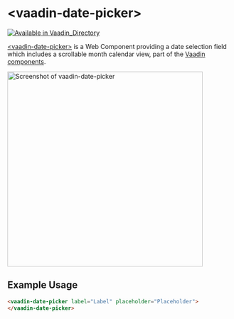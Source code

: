 
# &lt;vaadin-date-picker&gt;

[![Available in Vaadin_Directory](https://img.shields.io/vaadin-directory/v/vaadinvaadin-date-picker.svg)](https://vaadin.com/directory/component/vaadinvaadin-date-picker)

[&lt;vaadin-date-picker&gt;](https://vaadin.com/components/vaadin-date-picker) is a Web Component providing a date selection field which includes a scrollable month calendar view, part of the [Vaadin components](https://vaadin.com/components).


[<img src="https://raw.githubusercontent.com/vaadin/vaadin-date-picker/master/screenshot.png" width="439" alt="Screenshot of vaadin-date-picker">](https://vaadin.com/components/vaadin-date-picker)

## Example Usage
```html
<vaadin-date-picker label="Label" placeholder="Placeholder">
</vaadin-date-picker>
```
